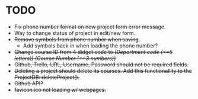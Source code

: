 # TODO
* ~~Fix phone number format on new project form error message~~.
* Way to change status of project in edit/new form.
* ~~Remove symbols from phone number when saving~~.
	* Add symbols back in when loading the phone number?
* ~~Change course ID from 4 didget code to *(Department code (<=5 letters)) (Course Number (==3 numbers))*~~
* ~~Github, Trello, URL, Username, Password should not be required fields.~~
* ~~Deleting a project should delete its courses. Add this functionallity to the ProjectDB::deleteProject().~~
* ~~Github API?~~
* ~~favicon.ico not loading w/ webpages.~~

